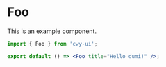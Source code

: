# Foo

This is an example component.

```jsx
import { Foo } from 'cwy-ui';

export default () => <Foo title="Hello dumi!" />;
```
